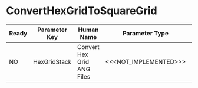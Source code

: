 # ConvertHexGridToSquareGrid #

| Ready | Parameter Key | Human Name | Parameter Type | Parameter Class |
|-------|---------------|------------|-----------------|----------------|
| NO | HexGridStack | Convert Hex Grid ANG Files | <<<NOT_IMPLEMENTED>>> | ConvertHexGridToSquareGridFilterParameter |
